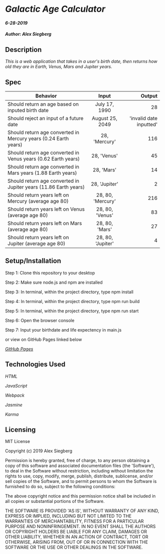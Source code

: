 # _Galactic Age Calculator_

#### _6-28-2019_

#### _Author: Alex Siegberg_

## Description

_This is a web application that takes in a user's birth date, then returns how old they are in Earth, Venus, Mars and Jupiter years._

## Spec

| Behavior | Input | Output |
| ------------- |:-------------:| -----:|
| Should return an age based on inputed birth date | July 17, 1990 | 28 |
| Should reject an input of a future date | August 25, 2049 | 'invalid date inputted' |
| Should return age converted in Mercury years (0.24 Earth years) | 28, 'Mercury' | 116 |
| Should return age converted in Venus years (0.62 Earth years) | 28, 'Venus' | 45 |
| Should return age converted in Mars years (1.88 Earth years) | 28, 'Mars' | 14 |
| Should return age converted in Jupiter years (11.86 Earth years) | 28, 'Jupiter' | 2 |
| Should return years left on Mercury (average age 80) | 28, 80, 'Mercury' | 216 |
| Should return years left on Venus (average age 80) | 28, 80, 'Venus' | 83 |
| Should return years left on Mars (average age 80) | 28, 80, 'Mars' | 27 |
| Should return years left on Jupiter (average age 80) | 28, 80, 'Jupiter' | 4 |

## Setup/Installation

Step 1: Clone this repository to your desktop

Step 2: Make sure node.js and npm are installed

Step 3: In terminal, within the project directory, type npm install

Step 4: In terminal, within the project directory, type npm run build

Step 5: In terminal, within the project directory, type npm run start

Step 6: Open the browser console

Step 7: Input your birthdate and life expectency in main.js

or view on GitHub Pages linked below

_[GitHub Pages](http://alexx.github.io/galactic-age-calculator/)_

## Technologies Used

_HTML_

_JavaScript_

_Webpack_

_Jasmine_

_Karma_

## Licensing

MIT License

Copyright (c) 2019 Alex Siegberg

Permission is hereby granted, free of charge, to any person obtaining a copy
of this software and associated documentation files (the 'Software'), to deal
in the Software without restriction, including without limitation the rights
to use, copy, modify, merge, publish, distribute, sublicense, and/or sell
copies of the Software, and to permit persons to whom the Software is
furnished to do so, subject to the following conditions:

The above copyright notice and this permission notice shall be included in all
copies or substantial portions of the Software.

THE SOFTWARE IS PROVIDED 'AS IS', WITHOUT WARRANTY OF ANY KIND, EXPRESS OR
IMPLIED, INCLUDING BUT NOT LIMITED TO THE WARRANTIES OF MERCHANTABILITY,
FITNESS FOR A PARTICULAR PURPOSE AND NONINFRINGEMENT. IN NO EVENT SHALL THE
AUTHORS OR COPYRIGHT HOLDERS BE LIABLE FOR ANY CLAIM, DAMAGES OR OTHER
LIABILITY, WHETHER IN AN ACTION OF CONTRACT, TORT OR OTHERWISE, ARISING FROM,
OUT OF OR IN CONNECTION WITH THE SOFTWARE OR THE USE OR OTHER DEALINGS IN THE
SOFTWARE.
